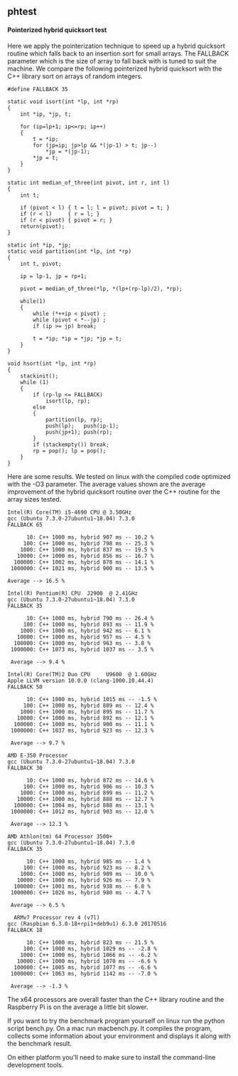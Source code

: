 ## phtest
#### Pointerized hybrid quicksort test
Here we apply the pointerization technique to speed up a hybrid quicksort routine which falls back to an insertion sort for small arrays. The FALLBACK parameter which is the size of array to fall back with is tuned to suit the machine. We compare the following pointerized hybrid quicksort with the C++ library sort on arrays of random integers.

    #define FALLBACK 35
   
    static void isort(int *lp, int *rp)
    {
        int *ip, *jp, t;
    
        for (ip=lp+1; ip<=rp; ip++)
        {
            t = *ip;
            for (jp=ip; jp>lp && *(jp-1) > t; jp--)
                *jp = *(jp-1);
            *jp = t;
        }
    }

    static int median_of_three(int pivot, int r, int l) 
    { 
        int t;
    
        if (pivot < l) { t = l; l = pivot; pivot = t; }
        if (r < l)     { r = l; }
        if (r < pivot) { pivot = r; }
        return(pivot);
    }

    static int *ip, *jp;
    static void partition(int *lp, int *rp)
    {
        int t, pivot;
    
        ip = lp-1, jp = rp+1;
    
        pivot = median_of_three(*lp, *(lp+(rp-lp)/2), *rp); 

        while(1)
        {
            while (*++ip < pivot) ;
            while (pivot < *--jp) ;
            if (ip >= jp) break;

            t = *ip; *ip = *jp; *jp = t;
        }
    }

    void hsort(int *lp, int *rp)
    {
        stackinit();
        while (1)
        {
            if (rp-lp <= FALLBACK)
                isort(lp, rp);
            else
            {
                partition(lp, rp);
                push(lp);   push(ip-1);
                push(jp+1); push(rp);
            }
            if (stackempty()) break;
            rp = pop(); lp = pop();
        }
    }

Here are some results. We tested on linux with the compiled code optimized with the -O3 parameter. The average values shown are the average improvement of the hybrid quicksort routine over the C++ routine for the array sizes tested. 

    Intel(R) Core(TM) i5-4690 CPU @ 3.50GHz
    gcc (Ubuntu 7.3.0-27ubuntu1~18.04) 7.3.0
    FALLBACK 65

          10: C++ 1000 ms, hybrid 907 ms -- 10.2 %
         100: C++ 1000 ms, hybrid 798 ms -- 25.3 %
        1000: C++ 1000 ms, hybrid 837 ms -- 19.5 %
       10000: C++ 1000 ms, hybrid 856 ms -- 16.7 %
      100000: C++ 1002 ms, hybrid 878 ms -- 14.1 %
     1000000: C++ 1021 ms, hybrid 900 ms -- 13.5 %

    Average --> 16.5 %

    Intel(R) Pentium(R) CPU  J2900  @ 2.41GHz
    gcc (Ubuntu 7.3.0-27ubuntu1~18.04) 7.3.0
    FALLBACK 35

          10: C++ 1000 ms, hybrid 790 ms -- 26.4 %
         100: C++ 1000 ms, hybrid 893 ms -- 11.9 %
        1000: C++ 1000 ms, hybrid 942 ms -- 6.1 %
       10000: C++ 1000 ms, hybrid 957 ms -- 4.5 %
      100000: C++ 1000 ms, hybrid 963 ms -- 3.8 %
     1000000: C++ 1073 ms, hybrid 1037 ms -- 3.5 %

     Average --> 9.4 %

    Intel(R) Core(TM)2 Duo CPU     U9600  @ 1.60GHz
    Apple LLVM version 10.0.0 (clang-1000.10.44.4)
    FALLBACK 50

          10: C++ 1000 ms, hybrid 1015 ms -- -1.5 %
         100: C++ 1000 ms, hybrid 889 ms -- 12.4 %
        1000: C++ 1000 ms, hybrid 895 ms -- 11.7 %
       10000: C++ 1000 ms, hybrid 892 ms -- 12.1 %
      100000: C++ 1000 ms, hybrid 900 ms -- 11.1 %
     1000000: C++ 1037 ms, hybrid 923 ms -- 12.3 %

     Average --> 9.7 %
  
    AMD E-350 Processor
    gcc (Ubuntu 7.3.0-27ubuntu1~18.04) 7.3.0
    FALLBACK 30

          10: C++ 1000 ms, hybrid 872 ms -- 14.6 %
         100: C++ 1000 ms, hybrid 906 ms -- 10.3 %
        1000: C++ 1000 ms, hybrid 899 ms -- 11.2 %
       10000: C++ 1000 ms, hybrid 888 ms -- 12.7 %
      100000: C++ 1004 ms, hybrid 888 ms -- 13.1 %
     1000000: C++ 1012 ms, hybrid 903 ms -- 12.0 %

     Average --> 12.3 %

    AMD Athlon(tm) 64 Processor 3500+
    gcc (Ubuntu 7.3.0-27ubuntu1~18.04) 7.3.0
    FALLBACK 35

          10: C++ 1000 ms, hybrid 985 ms -- 1.4 %
         100: C++ 1000 ms, hybrid 923 ms -- 8.2 %
        1000: C++ 1000 ms, hybrid 909 ms -- 10.0 %
       10000: C++ 1000 ms, hybrid 926 ms -- 7.9 %
      100000: C++ 1001 ms, hybrid 938 ms -- 6.8 %
     1000000: C++ 1026 ms, hybrid 980 ms -- 4.7 %

     Average --> 6.5 %

      ARMv7 Processor rev 4 (v7l)
    gcc (Raspbian 6.3.0-18+rpi1+deb9u1) 6.3.0 20170516
    FALLBACK 18

          10: C++ 1000 ms, hybrid 823 ms -- 21.5 %
         100: C++ 1000 ms, hybrid 1029 ms -- -2.8 %
        1000: C++ 1000 ms, hybrid 1066 ms -- -6.2 %
       10000: C++ 1000 ms, hybrid 1070 ms -- -6.6 %
      100000: C++ 1005 ms, hybrid 1077 ms -- -6.6 %
     1000000: C++ 1063 ms, hybrid 1142 ms -- -7.0 %

     Average --> -1.3 %

The x64 processors are overall faster than the C++ library routine and the Raspberry Pi is on the average a little bit slower. 

If you want to try the benchmark program yourself on linux run the python script bench.py. On a mac run macbench.py. It compiles the program, collects some information about your environment and displays it along with the benchmark result.

On either platform you'll need to make sure to install the command-line development tools.

